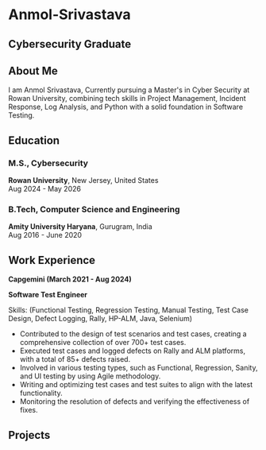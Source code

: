 # Anmol-Srivastava


## Cybersecurity Graduate

## About Me
I am Anmol Srivastava, Currently pursuing a Master's in Cyber Security at Rowan University, combining tech skills in Project Management, Incident Response, Log Analysis, and Python with a solid foundation in Software Testing.

## Education
### M.S., Cybersecurity
**Rowan University**, New Jersey, United States  
Aug 2024 - May 2026

### B.Tech, Computer Science and Engineering
**Amity University Haryana**, Gurugram, India  
Aug 2016 - June 2020

## Work Experience
**Capgemini (March 2021 - Aug 2024)**

**Software Test Engineer**

Skills: (Functional Testing, Regression Testing, Manual Testing, Test Case Design, Defect Logging, Rally, HP-ALM, Java, Selenium) 
- Contributed to the design of test scenarios and test cases, creating a comprehensive collection of over 700+ test cases.
- Executed test cases and logged defects on Rally and ALM platforms, with a total of 85+ defects raised.
- Involved in various testing types, such as Functional, Regression, Sanity, and UI testing by using Agile methodology.
- Writing and optimizing test cases and test suites to align with the latest functionality.
- Monitoring the resolution of defects and verifying the effectiveness of fixes.


## Projects


  






  


